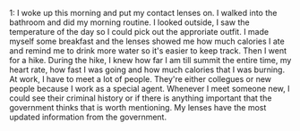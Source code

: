1: I woke up this morning and put my contact lenses on. I walked into the bathroom and did my morning routine. I looked outside, I saw the temperature of the day so I could pick out the approriate outfit. I made myself some breakfast and the lenses showed me how much calories I ate and remind me to drink more water so it's easier to keep track. Then I went for a hike. During the hike, I knew how far I am till summit the entire time, my heart rate, how fast I was going and how much calories that I was burning. 
	At work, I have to meet a lot of people. They're either collegues or new people because I work as a special agent. Whenever I meet someone new, I could see their criminal history or if there is anything important that the government thinks that is worth mentioning. My lenses have the most updated information from the government. 